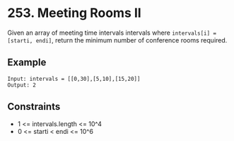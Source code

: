 # 253. Meeting Rooms II

Given an array of meeting time intervals intervals where `intervals[i] = [starti, endi]`, return the minimum number of conference rooms required.

## Example

```
Input: intervals = [[0,30],[5,10],[15,20]]
Output: 2

```

## Constraints

- 1 <= intervals.length <= 10^4
- 0 <= starti < endi <= 10^6